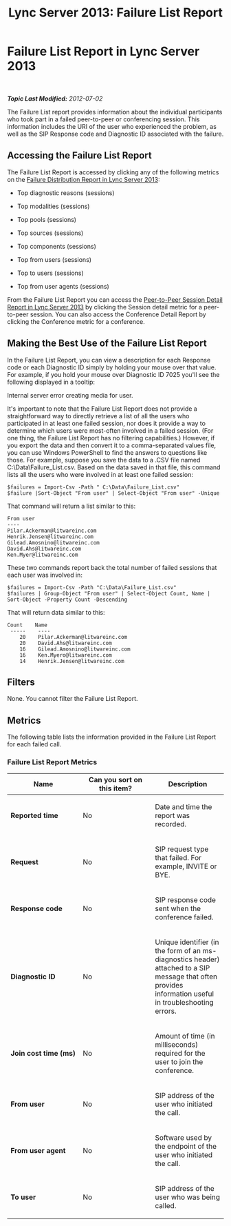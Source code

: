 ﻿---
title: 'Lync Server 2013: Failure List Report'
TOCTitle: Failure List Report
ms:assetid: b6f3a605-e0c6-461e-b17a-41d8039ace9d
ms:mtpsurl: https://technet.microsoft.com/en-us/library/Gg615446(v=OCS.15)
ms:contentKeyID: 48185194
ms.date: 07/23/2014
mtps_version: v=OCS.15
---

<div data-xmlns="http://www.w3.org/1999/xhtml">

<div class="topic" data-xmlns="http://www.w3.org/1999/xhtml" data-msxsl="urn:schemas-microsoft-com:xslt" data-cs="http://msdn.microsoft.com/en-us/">

<div data-asp="http://msdn2.microsoft.com/asp">

# Failure List Report in Lync Server 2013

</div>

<div id="mainSection">

<div id="mainBody">

<span> </span>

_**Topic Last Modified:** 2012-07-02_

The Failure List report provides information about the individual participants who took part in a failed peer-to-peer or conferencing session. This information includes the URI of the user who experienced the problem, as well as the SIP Response code and Diagnostic ID associated with the failure.

<div>

## Accessing the Failure List Report

The Failure List Report is accessed by clicking any of the following metrics on the [Failure Distribution Report in Lync Server 2013](lync-server-2013-failure-distribution-report.md):

  - Top diagnostic reasons (sessions)

  - Top modalities (sessions)

  - Top pools (sessions)

  - Top sources (sessions)

  - Top components (sessions)

  - Top from users (sessions)

  - Top to users (sessions)

  - Top from user agents (sessions)

From the Failure List Report you can access the [Peer-to-Peer Session Detail Report in Lync Server 2013](lync-server-2013-peer-to-peer-session-detail-report.md) by clicking the Session detail metric for a peer-to-peer session. You can also access the Conference Detail Report by clicking the Conference metric for a conference.

</div>

<div>

## Making the Best Use of the Failure List Report

In the Failure List Report, you can view a description for each Response code or each Diagnostic ID simply by holding your mouse over that value. For example, if you hold your mouse over Diagnostic ID 7025 you'll see the following displayed in a tooltip:

Internal server error creating media for user.

It's important to note that the Failure List Report does not provide a straightforward way to directly retrieve a list of all the users who participated in at least one failed session, nor does it provide a way to determine which users were most-often involved in a failed session. (For one thing, the Failure List Report has no filtering capabilities.) However, if you export the data and then convert it to a comma-separated values file, you can use Windows PowerShell to find the answers to questions like those. For example, suppose you save the data to a .CSV file named C:\\Data\\Failure\_List.csv. Based on the data saved in that file, this command lists all the users who were involved in at least one failed session:

    $failures = Import-Csv -Path " C:\Data\Failure_List.csv"
    $failure |Sort-Object "From user" | Select-Object "From user" -Unique

That command will return a list similar to this:

    From user
    ----
    Pilar.Ackerman@litwareinc.com
    Henrik.Jensen@litwareinc.com
    Gilead.Amosnino@litwareinc.com
    David.Ahs@litwareinc.com
    Ken.Myer@litwareinc.com

These two commands report back the total number of failed sessions that each user was involved in:

    $failures = Import-Csv -Path "C:\Data\Failure_List.csv"
    $failures | Group-Object "From user" | Select-Object Count, Name | Sort-Object -Property Count -Descending

That will return data similar to this:

    Count    Name
     -----    ----
        20    Pilar.Ackerman@litwareinc.com
        20    David.Ahs@litwareinc.com
        16    Gilead.Amosnino@litwareinc.com
        16    Ken.Myero@litwareinc.com
        14    Henrik.Jensen@litwareinc.com

</div>

<div>

## Filters

None. You cannot filter the Failure List Report.

</div>

<div>

## Metrics

The following table lists the information provided in the Failure List Report for each failed call.

### Failure List Report Metrics

<table>
<colgroup>
<col style="width: 33%" />
<col style="width: 33%" />
<col style="width: 33%" />
</colgroup>
<thead>
<tr class="header">
<th>Name</th>
<th>Can you sort on this item?</th>
<th>Description</th>
</tr>
</thead>
<tbody>
<tr class="odd">
<td><p><strong>Reported time</strong></p></td>
<td><p>No</p></td>
<td><p>Date and time the report was recorded.</p></td>
</tr>
<tr class="even">
<td><p><strong>Request</strong></p></td>
<td><p>No</p></td>
<td><p>SIP request type that failed. For example, INVITE or BYE.</p></td>
</tr>
<tr class="odd">
<td><p><strong>Response code</strong></p></td>
<td><p>No</p></td>
<td><p>SIP response code sent when the conference failed.</p></td>
</tr>
<tr class="even">
<td><p><strong>Diagnostic ID</strong></p></td>
<td><p>No</p></td>
<td><p>Unique identifier (in the form of an ms-diagnostics header) attached to a SIP message that often provides information useful in troubleshooting errors.</p></td>
</tr>
<tr class="odd">
<td><p><strong>Join cost time (ms)</strong></p></td>
<td><p>No</p></td>
<td><p>Amount of time (in milliseconds) required for the user to join the conference.</p></td>
</tr>
<tr class="even">
<td><p><strong>From user</strong></p></td>
<td><p>No</p></td>
<td><p>SIP address of the user who initiated the call.</p></td>
</tr>
<tr class="odd">
<td><p><strong>From user agent</strong></p></td>
<td><p>No</p></td>
<td><p>Software used by the endpoint of the user who initiated the call.</p></td>
</tr>
<tr class="even">
<td><p><strong>To user</strong></p></td>
<td><p>No</p></td>
<td><p>SIP address of the user who was being called.</p></td>
</tr>
</tbody>
</table>


</div>

</div>

<span> </span>

</div>

</div>

</div>

